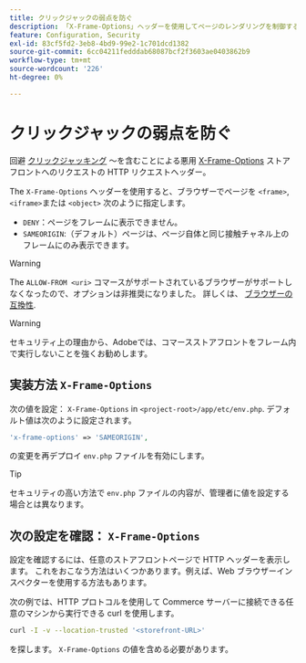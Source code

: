 ```yaml
---
title: クリックジャックの弱点を防ぐ
description: 「X-Frame-Options」ヘッダーを使用してページのレンダリングを制御することで、クリックジャックの悪用を防ぎます。
feature: Configuration, Security
exl-id: 83cf5fd2-3eb8-4bd9-99e2-1c701dcd1382
source-git-commit: 6cc04211fedddab68087bcf2f3603ae0403862b9
workflow-type: tm+mt
source-wordcount: '226'
ht-degree: 0%

---
```


# クリックジャックの弱点を防ぐ

回避 [クリックジャッキング](https://owasp.org/www-community/attacks/Clickjacking) ～を含むことによる悪用 [X-Frame-Options](https://datatracker.ietf.org/doc/html/rfc7034) ストアフロントへのリクエストの HTTP リクエストヘッダー。

The `X-Frame-Options` ヘッダーを使用すると、ブラウザーでページを `<frame>`, `<iframe>`または `<object>` 次のように指定します。

- `DENY`：ページをフレームに表示できません。
- `SAMEORIGIN`:（デフォルト）ページは、ページ自体と同じ接触チャネル上のフレームにのみ表示できます。

>[!WARNING]
>
>The `ALLOW-FROM <uri>` コマースがサポートされているブラウザーがサポートしなくなったので、オプションは非推奨になりました。 詳しくは、 [ブラウザーの互換性](https://developer.mozilla.org/en-US/docs/Web/HTTP/Headers/X-Frame-Options#browser_compatibility).

>[!WARNING]
>
>セキュリティ上の理由から、Adobeでは、コマースストアフロントをフレーム内で実行しないことを強くお勧めします。

## 実装方法 `X-Frame-Options`

次の値を設定： `X-Frame-Options` in `<project-root>/app/etc/env.php`. デフォルト値は次のように設定されます。

```php
'x-frame-options' => 'SAMEORIGIN',
```

の変更を再デプロイ `env.php` ファイルを有効にします。

>[!TIP]
>
>セキュリティの高い方法で `env.php` ファイルの内容が、管理者に値を設定する場合とは異なります。

## 次の設定を確認： `X-Frame-Options`

設定を確認するには、任意のストアフロントページで HTTP ヘッダーを表示します。 これをおこなう方法はいくつかあります。例えば、Web ブラウザーインスペクターを使用する方法もあります。

次の例では、HTTP プロトコルを使用して Commerce サーバーに接続できる任意のマシンから実行できる curl を使用します。

```bash
curl -I -v --location-trusted '<storefront-URL>'
```

を探します。 `X-Frame-Options` の値を含める必要があります。
